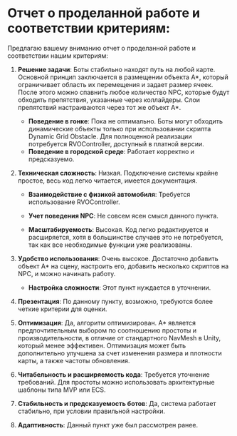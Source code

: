 # Отчет о проделанной работе и соответствии критериям:

Предлагаю вашему вниманию отчет о проделанной работе и соответствии нашим критериям:

1. **Решение задачи**: Боты стабильно находят путь на любой карте. Основной принцип заключается в размещении объекта A*, который ограничивает область их перемещения и задает размер ячеек. После этого можно спавнить любое количество NPC, которые будут обходить препятствия, указанные через коллайдеры. Слои препятствий настраиваются через тот же объект A*.

   - **Поведение в гонке**: Пока не оптимально. Боты могут обходить динамические объекты только при использовании скрипта Dynamic Grid Obstacle. Для полноценной реализации потребуется RVOController, доступный в платной версии.
   - **Поведение в городской среде**: Работает корректно и предсказуемо.

2. **Техническая сложность**: Низкая. Подключение системы крайне простое, весь код легко читается, имеется документация.

   - **Взаимодействие с физикой автомобиля**: Требуется использование RVOController.
   - **Учет поведения NPC**: Не совсем ясен смысл данного пункта.

   - **Масштабируемость**: Высокая. Код легко редактируется и расширяется, хотя в большинстве случаев это не потребуется, так как все необходимые функции уже реализованы.

3. **Удобство использования**: Очень высокое. Достаточно добавить объект A* на сцену, настроить его, добавить несколько скриптов на NPC, и можно начинать работу.

   - **Настройка сложности**: Этот пункт нуждается в уточнении.

4. **Презентация**: По данному пункту, возможно, требуются более четкие критерии для оценки.

5. **Оптимизация**: Да, алгоритм оптимизирован. A* является предпочтительным выбором по соотношению простоты и производительности, в отличие от стандартного NavMesh в Unity, который менее эффективен. Оптимизация может быть дополнительно улучшена за счет изменения размера и плотности карты, а также частоты обновления.

6. **Читабельность и расширяемость кода**: Требуется уточнение требований. Для простоты можно использовать архитектурные шаблоны типа MVP или ECS.

7. **Стабильность и предсказуемость ботов**: Да, система работает стабильно, при условии правильной настройки.

8. **Адаптивность**: Данный пункт уже был рассмотрен ранее.
